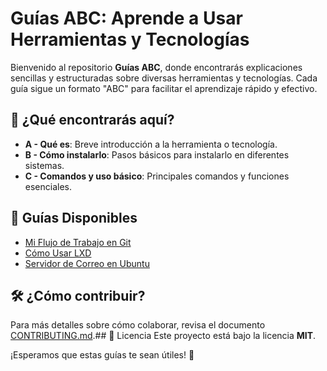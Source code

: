 # Guías ABC: Aprende a Usar Herramientas y Tecnologías 

Bienvenido al repositorio **Guías ABC**, donde encontrarás explicaciones sencillas y estructuradas sobre diversas herramientas y tecnologías. Cada guía sigue un formato "ABC" para facilitar el aprendizaje rápido y efectivo.

## 🔎 ¿Qué encontrarás aquí?
- **A - Qué es**: Breve introducción a la herramienta o tecnología.
- **B - Cómo instalarlo**: Pasos básicos para instalarlo en diferentes sistemas.
- **C - Comandos y uso básico**: Principales comandos y funciones esenciales.

## 📖 Guías Disponibles
- [Mi Flujo de Trabajo en Git](guias/Mi_flujo_de_trabajo_en_GIT.md)
- [Cómo Usar LXD](guias/Como_usar_LXD.md)
- [Servidor de Correo en Ubuntu](guias/servidor-correo-ubuntu.md)

## 🛠️ ¿Cómo contribuir?
Para más detalles sobre cómo colaborar, revisa el documento [CONTRIBUTING.md](CONTRIBUTING.md).## 🌟 Licencia
Este proyecto está bajo la licencia **MIT**.

¡Esperamos que estas guías te sean útiles! 🚀
